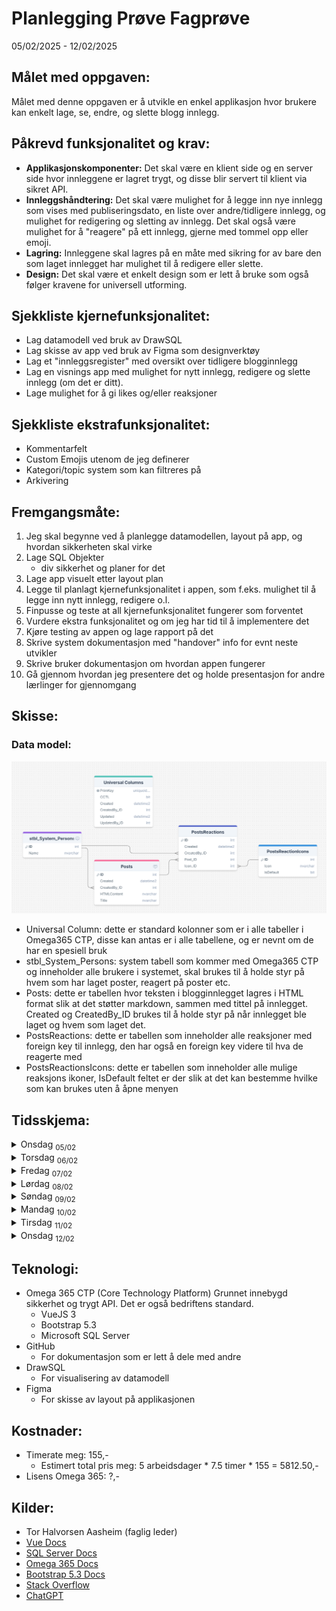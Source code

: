 # Planlegging Prøve Fagprøve
  <p>05/02/2025 - 12/02/2025</p>

## Målet med oppgaven:
Målet med denne oppgaven er å utvikle en enkel applikasjon hvor brukere kan enkelt lage, se, endre, og slette blogg innlegg.

## Påkrevd funksjonalitet og krav:
- **Applikasjonskomponenter:** Det skal være en klient side og en server side hvor innleggene er lagret trygt, og disse blir servert til klient via sikret API.
- **Innleggshåndtering:**  Det skal være mulighet for å legge inn nye innlegg som vises med publiseringsdato, en liste over andre/tidligere innlegg, og mulighet for redigering og sletting av innlegg. Det skal også være mulighet for å "reagere" på ett innlegg, gjerne med tommel opp eller emoji.
- **Lagring:** Innleggene skal lagres på en måte med sikring for av bare den som laget innlegget har mulighet til å redigere eller slette.
- **Design:** Det skal være et enkelt design som er lett å bruke som også følger kravene for universell utforming.


## Sjekkliste kjernefunksjonalitet:
- Lag datamodell ved bruk av DrawSQL
- Lag skisse av app ved bruk av Figma som designverktøy
- Lag et "innleggsregister" med oversikt over tidligere blogginnlegg
- Lag en visnings app med mulighet for nytt innlegg, redigere og slette innlegg (om det er ditt).
- Lage mulighet for å gi likes og/eller reaksjoner
  
## Sjekkliste ekstrafunksjonalitet:
- Kommentarfelt
- Custom Emojis utenom de jeg definerer
- Kategori/topic system som kan filtreres på
- Arkivering
  
## Fremgangsmåte:
1. Jeg skal begynne ved å planlegge datamodellen, layout på app, og hvordan sikkerheten skal virke
2. Lage SQL Objekter
   - div sikkerhet og planer for det
3. Lage app visuelt etter layout plan
4. Legge til planlagt kjernefunksjonalitet i appen, som f.eks. mulighet til å legge inn nytt innlegg, redigere o.l.
5. Finpusse og teste at all kjernefunksjonalitet fungerer som forventet
6. Vurdere ekstra funksjonalitet og om jeg har tid til å implementere det
7. Kjøre testing av appen og lage rapport på det
8. Skrive system dokumentasjon med "handover" info for evnt neste utvikler
9. Skrive bruker dokumentasjon om hvordan appen fungerer
10. Gå gjennom hvordan jeg presentere det og holde presentasjon for andre lærlinger for gjennomgang

## Skisse:
### Data model:
  ![Data Model](images/init_datamodel.png)
  - Universal Column: dette er standard kolonner som er i alle tabeller i Omega365 CTP, disse kan antas er i alle tabellene, og er nevnt om de har en spesiell bruk
  - stbl_System_Persons: system tabell som kommer med Omega365 CTP og inneholder alle brukere i systemet, skal brukes til å holde styr på hvem som har laget poster, reagert på poster etc.
  - Posts: dette er tabellen hvor teksten i blogginnlegget lagres i HTML format slik at det støtter markdown, sammen med tittel på innlegget. Created og CreatedBy_ID brukes til å holde styr på når innlegget ble laget og hvem som laget det.
  - PostsReactions: dette er tabellen som inneholder alle reaksjoner med foreign key til innlegg, den har også en foreign key videre til hva de reagerte med
  - PostsReactionsIcons: dette er tabellen som inneholder alle mulige reaksjons ikoner, IsDefault feltet er der slik at det kan bestemme hvilke som kan brukes uten å åpne menyen

## Tidsskjema:

<details>
  <summary>
      Onsdag <sub>05/02</sub>
  </summary>
  <ul>
    <li> Gjennomgang fagprøve - 1.5t </li>
    <li> Planlegge og skrive plandokument - 2.5t </li>
    <li> Lage datamodell, og tenke over views og procedures som trengs - 2t </li>
    <li> Lage skisse av app i Figma - 1.5t </li>
    <li> Levere dokumentasjon, datamodell og skisser - Før 17:00 </li>
  </ul>
</details>
<details>
  <summary>
    Torsdag <sub>06/02</sub>
  </summary>
  <ul>
    <li>Lage objektene til datamodellen og eventuelle views og procedures - 7.25t</li>
    <li>Dokumentere og reflekter over eventuelle endringer fra planen - 0.25t</li>
  </ul>
</details>
<details>
  <summary>
    Fredag <sub>07/02</sub>
  </summary>
  <ul>
    <li>Ferdigstill objektene til datamodellen - 7t</li>
    <li>Dokumentere og reflekter over eventuelle endringer fra planen - 0.5t</li>
  </ul>
</details>
<details>
  <summary>
    Lørdag <sub>08/02</sub>
  </summary>
  <ul>
    <li>Start app utvikling - 7t</li>
    <li>Dokumentere og reflekter over eventuelle endringer fra planen - 0.5t</li>
  </ul>
</details>
<details>
  <summary>
    Søndag <sub>09/02</sub>
  </summary>
  <ul>
    <li>Fortsette implementasjon av app og vurder eventuelle ekstrafunksjonalitet - 7t</li>
    <li>Dokumentere og reflekter over eventuelle endringer fra planen - 0.5t</li>
  </ul>
</details>
<details>
  <summary>
    Mandag <sub>10/02</sub>
  </summary>
  <ul>
    <li>Ferdigstill funksjonalitet - 4.5t</li>
    <li>Begynne på system dokumentasjon - 2t</li>
    <li>Dokumentere og reflekter over eventuelle endringer fra planen - 1t</li>
  </ul>
</details>
<details>
  <summary>
    Tirsdag <sub>11/02</sub>
  </summary>
  <ul>
    <li>Fullfør system dokumentasjon, brukerveileding, og test rapport - 7.5</li>
  </ul>
</details>
<details>
  <summary>
    Onsdag <sub>12/02</sub>
  </summary>
  <ul>
    <li>Presentere løsning for sensor og prøvenemd</li>
  </ul>
</details>

## Teknologi:

- Omega 365 CTP (Core Technology Platform)
  Grunnet innebygd sikkerhet og trygt API. Det er også bedriftens standard.
  - VueJS 3
  - Bootstrap 5.3
  - Microsoft SQL Server
- GitHub
  - For dokumentasjon som er lett å dele med andre
- DrawSQL
  - For visualisering av datamodell
- Figma
  - For skisse av layout på applikasjonen
  

## Kostnader:
- Timerate meg: 155,-
  - Estimert total pris meg: 5 arbeidsdager * 7.5 timer * 155 = 5812.50,-
- Lisens Omega 365: ?,-

## Kilder:
- Tor Halvorsen Aasheim (faglig leder)
- [Vue Docs](https://vuejs.org/)
- [SQL Server Docs](https://learn.microsoft.com/en-us/sql/?view=sql-server-ver16)
- [Omega 365 Docs](https://docs.omega365.com)
- [Bootstrap 5.3 Docs](https://getbootstrap.com/docs/5.3)
- [Stack Overflow](https://stackoverflow.com/)
- [ChatGPT](https://chatgpt.com)

